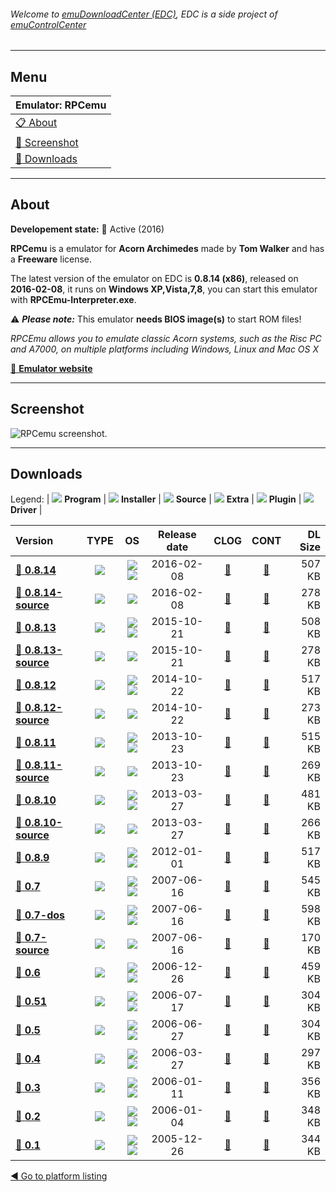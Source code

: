 ###### Welcome to [emuDownloadCenter (EDC)](https://github.com/PhoenixInteractiveNL/emuDownloadCenter/wiki/), EDC is a side project of [emuControlCenter](https://github.com/PhoenixInteractiveNL/emuControlCenter/wiki/)
***
## Menu
| **Emulator: RPCemu** |
|:---------|
| [:clipboard: About](#about) |
| [:sunrise: Screenshot](#screenshot) |
| [:floppy_disk: Downloads](#downloads) |
***
## About
**Developement state:** :large_blue_circle: Active (2016)

**RPCemu** is a emulator for **Acorn Archimedes** made by **Tom Walker** and has a **Freeware** license.

The latest version of the emulator on EDC is **0.8.14 (x86)**, released on **2016-02-08**, it runs on **Windows XP,Vista,7,8**, you can start this emulator with **RPCEmu-Interpreter.exe**.

:warning: _**Please note:**_ This emulator **needs BIOS image(s)** to start ROM files!

_RPCEmu allows you to emulate classic Acorn systems, such as the Risc PC and A7000, on multiple platforms including Windows, Linux and Mac OS X_

[:link: **Emulator website**](http://www.marutan.net/rpcemu/)
***
## Screenshot
![](https://raw.githubusercontent.com/PhoenixInteractiveNL/emuDownloadCenter/master/hooks/rpcemu/emulator_screen_01.jpg "RPCemu screenshot.")
***
## Downloads
Legend:
| ![](https://raw.githubusercontent.com/wiki/PhoenixInteractiveNL/emuDownloadCenter/images_misc/icon_program_24.png) **Program** | 
![](https://raw.githubusercontent.com/wiki/PhoenixInteractiveNL/emuDownloadCenter/images_misc/icon_installer_24.png) **Installer** | 
![](https://raw.githubusercontent.com/wiki/PhoenixInteractiveNL/emuDownloadCenter/images_misc/icon_source_code_24.png) **Source** | 
![](https://raw.githubusercontent.com/wiki/PhoenixInteractiveNL/emuDownloadCenter/images_misc/icon_extra_24.png) **Extra** | 
![](https://raw.githubusercontent.com/wiki/PhoenixInteractiveNL/emuDownloadCenter/images_misc/icon_plugin_24.png) **Plugin** | 
![](https://raw.githubusercontent.com/wiki/PhoenixInteractiveNL/emuDownloadCenter/images_misc/icon_driver_24.png) **Driver** | 
 
| Version | TYPE | OS | Release date | CLOG | CONT | DL Size |
|:--------|:----:|:--:|:------------:|:----:|:----:|--------:|
| [:floppy_disk: **0.8.14**](https://github.com/PhoenixInteractiveNL/edc-repo0001/raw/master/rpcemu/0.8.14.7z) | ![](https://raw.githubusercontent.com/wiki/PhoenixInteractiveNL/emuDownloadCenter/images_misc/icon_program_24.png) | ![](https://raw.githubusercontent.com/wiki/PhoenixInteractiveNL/emuDownloadCenter/images_misc/logo_windows_24.png)![](https://raw.githubusercontent.com/wiki/PhoenixInteractiveNL/emuDownloadCenter/images_misc/icon_32-bit_24.png) | 2016-02-08 | [:page_facing_up:](https://github.com/PhoenixInteractiveNL/edc-repo0001/blob/master/rpcemu/0.8.14_changelog.txt) | [:mag_right:](https://github.com/PhoenixInteractiveNL/edc-repo0001/blob/master/rpcemu/0.8.14_contents.txt) | 507 KB |
| [:floppy_disk: **0.8.14-source**](https://github.com/PhoenixInteractiveNL/edc-repo0001/raw/master/rpcemu/0.8.14-source.7z) | ![](https://raw.githubusercontent.com/wiki/PhoenixInteractiveNL/emuDownloadCenter/images_misc/icon_source_code_24.png) | ![](https://raw.githubusercontent.com/wiki/PhoenixInteractiveNL/emuDownloadCenter/images_misc/icon_32-bit_24.png) | 2016-02-08 | [:page_facing_up:](https://github.com/PhoenixInteractiveNL/edc-repo0001/blob/master/rpcemu/0.8.14-source_changelog.txt) | [:mag_right:](https://github.com/PhoenixInteractiveNL/edc-repo0001/blob/master/rpcemu/0.8.14-source_contents.txt) | 278 KB |
| [:floppy_disk: **0.8.13**](https://github.com/PhoenixInteractiveNL/edc-repo0001/raw/master/rpcemu/0.8.13.7z) | ![](https://raw.githubusercontent.com/wiki/PhoenixInteractiveNL/emuDownloadCenter/images_misc/icon_program_24.png) | ![](https://raw.githubusercontent.com/wiki/PhoenixInteractiveNL/emuDownloadCenter/images_misc/logo_windows_24.png)![](https://raw.githubusercontent.com/wiki/PhoenixInteractiveNL/emuDownloadCenter/images_misc/icon_32-bit_24.png) | 2015-10-21 | [:page_facing_up:](https://github.com/PhoenixInteractiveNL/edc-repo0001/blob/master/rpcemu/0.8.13_changelog.txt) | [:mag_right:](https://github.com/PhoenixInteractiveNL/edc-repo0001/blob/master/rpcemu/0.8.13_contents.txt) | 508 KB |
| [:floppy_disk: **0.8.13-source**](https://github.com/PhoenixInteractiveNL/edc-repo0001/raw/master/rpcemu/0.8.13-source.7z) | ![](https://raw.githubusercontent.com/wiki/PhoenixInteractiveNL/emuDownloadCenter/images_misc/icon_source_code_24.png) | ![](https://raw.githubusercontent.com/wiki/PhoenixInteractiveNL/emuDownloadCenter/images_misc/icon_32-bit_24.png) | 2015-10-21 | [:page_facing_up:](https://github.com/PhoenixInteractiveNL/edc-repo0001/blob/master/rpcemu/0.8.13-source_changelog.txt) | [:mag_right:](https://github.com/PhoenixInteractiveNL/edc-repo0001/blob/master/rpcemu/0.8.13-source_contents.txt) | 278 KB |
| [:floppy_disk: **0.8.12**](https://github.com/PhoenixInteractiveNL/edc-repo0001/raw/master/rpcemu/0.8.12.7z) | ![](https://raw.githubusercontent.com/wiki/PhoenixInteractiveNL/emuDownloadCenter/images_misc/icon_program_24.png) | ![](https://raw.githubusercontent.com/wiki/PhoenixInteractiveNL/emuDownloadCenter/images_misc/logo_windows_24.png)![](https://raw.githubusercontent.com/wiki/PhoenixInteractiveNL/emuDownloadCenter/images_misc/icon_32-bit_24.png) | 2014-10-22 | [:page_facing_up:](https://github.com/PhoenixInteractiveNL/edc-repo0001/blob/master/rpcemu/0.8.12_changelog.txt) | [:mag_right:](https://github.com/PhoenixInteractiveNL/edc-repo0001/blob/master/rpcemu/0.8.12_contents.txt) | 517 KB |
| [:floppy_disk: **0.8.12-source**](https://github.com/PhoenixInteractiveNL/edc-repo0001/raw/master/rpcemu/0.8.12-source.7z) | ![](https://raw.githubusercontent.com/wiki/PhoenixInteractiveNL/emuDownloadCenter/images_misc/icon_source_code_24.png) | ![](https://raw.githubusercontent.com/wiki/PhoenixInteractiveNL/emuDownloadCenter/images_misc/icon_32-bit_24.png) | 2014-10-22 | [:page_facing_up:](https://github.com/PhoenixInteractiveNL/edc-repo0001/blob/master/rpcemu/0.8.12-source_changelog.txt) | [:mag_right:](https://github.com/PhoenixInteractiveNL/edc-repo0001/blob/master/rpcemu/0.8.12-source_contents.txt) | 273 KB |
| [:floppy_disk: **0.8.11**](https://github.com/PhoenixInteractiveNL/edc-repo0001/raw/master/rpcemu/0.8.11.7z) | ![](https://raw.githubusercontent.com/wiki/PhoenixInteractiveNL/emuDownloadCenter/images_misc/icon_program_24.png) | ![](https://raw.githubusercontent.com/wiki/PhoenixInteractiveNL/emuDownloadCenter/images_misc/logo_windows_24.png)![](https://raw.githubusercontent.com/wiki/PhoenixInteractiveNL/emuDownloadCenter/images_misc/icon_32-bit_24.png) | 2013-10-23 | [:page_facing_up:](https://github.com/PhoenixInteractiveNL/edc-repo0001/blob/master/rpcemu/0.8.11_changelog.txt) | [:mag_right:](https://github.com/PhoenixInteractiveNL/edc-repo0001/blob/master/rpcemu/0.8.11_contents.txt) | 515 KB |
| [:floppy_disk: **0.8.11-source**](https://github.com/PhoenixInteractiveNL/edc-repo0001/raw/master/rpcemu/0.8.11-source.7z) | ![](https://raw.githubusercontent.com/wiki/PhoenixInteractiveNL/emuDownloadCenter/images_misc/icon_source_code_24.png) | ![](https://raw.githubusercontent.com/wiki/PhoenixInteractiveNL/emuDownloadCenter/images_misc/icon_32-bit_24.png) | 2013-10-23 | [:page_facing_up:](https://github.com/PhoenixInteractiveNL/edc-repo0001/blob/master/rpcemu/0.8.11-source_changelog.txt) | [:mag_right:](https://github.com/PhoenixInteractiveNL/edc-repo0001/blob/master/rpcemu/0.8.11-source_contents.txt) | 269 KB |
| [:floppy_disk: **0.8.10**](https://github.com/PhoenixInteractiveNL/edc-repo0001/raw/master/rpcemu/0.8.10.7z) | ![](https://raw.githubusercontent.com/wiki/PhoenixInteractiveNL/emuDownloadCenter/images_misc/icon_program_24.png) | ![](https://raw.githubusercontent.com/wiki/PhoenixInteractiveNL/emuDownloadCenter/images_misc/logo_windows_24.png)![](https://raw.githubusercontent.com/wiki/PhoenixInteractiveNL/emuDownloadCenter/images_misc/icon_32-bit_24.png) | 2013-03-27 | [:page_facing_up:](https://github.com/PhoenixInteractiveNL/edc-repo0001/blob/master/rpcemu/0.8.10_changelog.txt) | [:mag_right:](https://github.com/PhoenixInteractiveNL/edc-repo0001/blob/master/rpcemu/0.8.10_contents.txt) | 481 KB |
| [:floppy_disk: **0.8.10-source**](https://github.com/PhoenixInteractiveNL/edc-repo0001/raw/master/rpcemu/0.8.10-source.7z) | ![](https://raw.githubusercontent.com/wiki/PhoenixInteractiveNL/emuDownloadCenter/images_misc/icon_source_code_24.png) | ![](https://raw.githubusercontent.com/wiki/PhoenixInteractiveNL/emuDownloadCenter/images_misc/icon_32-bit_24.png) | 2013-03-27 | [:page_facing_up:](https://github.com/PhoenixInteractiveNL/edc-repo0001/blob/master/rpcemu/0.8.10-source_changelog.txt) | [:mag_right:](https://github.com/PhoenixInteractiveNL/edc-repo0001/blob/master/rpcemu/0.8.10-source_contents.txt) | 266 KB |
| [:floppy_disk: **0.8.9**](https://github.com/PhoenixInteractiveNL/edc-repo0001/raw/master/rpcemu/0.8.9.7z) | ![](https://raw.githubusercontent.com/wiki/PhoenixInteractiveNL/emuDownloadCenter/images_misc/icon_program_24.png) | ![](https://raw.githubusercontent.com/wiki/PhoenixInteractiveNL/emuDownloadCenter/images_misc/logo_windows_24.png)![](https://raw.githubusercontent.com/wiki/PhoenixInteractiveNL/emuDownloadCenter/images_misc/icon_32-bit_24.png) | 2012-01-01 | [:page_facing_up:](https://github.com/PhoenixInteractiveNL/edc-repo0001/blob/master/rpcemu/0.8.9_changelog.txt) | [:mag_right:](https://github.com/PhoenixInteractiveNL/edc-repo0001/blob/master/rpcemu/0.8.9_contents.txt) | 517 KB |
| [:floppy_disk: **0.7**](https://github.com/PhoenixInteractiveNL/edc-repo0001/raw/master/rpcemu/0.7.7z) | ![](https://raw.githubusercontent.com/wiki/PhoenixInteractiveNL/emuDownloadCenter/images_misc/icon_program_24.png) | ![](https://raw.githubusercontent.com/wiki/PhoenixInteractiveNL/emuDownloadCenter/images_misc/logo_windows_24.png)![](https://raw.githubusercontent.com/wiki/PhoenixInteractiveNL/emuDownloadCenter/images_misc/icon_32-bit_24.png) | 2007-06-16 | [:page_facing_up:](https://github.com/PhoenixInteractiveNL/edc-repo0001/blob/master/rpcemu/0.7_changelog.txt) | [:mag_right:](https://github.com/PhoenixInteractiveNL/edc-repo0001/blob/master/rpcemu/0.7_contents.txt) | 545 KB |
| [:floppy_disk: **0.7-dos**](https://github.com/PhoenixInteractiveNL/edc-repo0001/raw/master/rpcemu/0.7-dos.7z) | ![](https://raw.githubusercontent.com/wiki/PhoenixInteractiveNL/emuDownloadCenter/images_misc/icon_program_24.png) | ![](https://raw.githubusercontent.com/wiki/PhoenixInteractiveNL/emuDownloadCenter/images_misc/logo_dos_24.png)![](https://raw.githubusercontent.com/wiki/PhoenixInteractiveNL/emuDownloadCenter/images_misc/icon_32-bit_24.png) | 2007-06-16 | [:page_facing_up:](https://github.com/PhoenixInteractiveNL/edc-repo0001/blob/master/rpcemu/0.7-dos_changelog.txt) | [:mag_right:](https://github.com/PhoenixInteractiveNL/edc-repo0001/blob/master/rpcemu/0.7-dos_contents.txt) | 598 KB |
| [:floppy_disk: **0.7-source**](https://github.com/PhoenixInteractiveNL/edc-repo0001/raw/master/rpcemu/0.7-source.7z) | ![](https://raw.githubusercontent.com/wiki/PhoenixInteractiveNL/emuDownloadCenter/images_misc/icon_source_code_24.png) | ![](https://raw.githubusercontent.com/wiki/PhoenixInteractiveNL/emuDownloadCenter/images_misc/icon_32-bit_24.png) | 2007-06-16 | [:page_facing_up:](https://github.com/PhoenixInteractiveNL/edc-repo0001/blob/master/rpcemu/0.7-source_changelog.txt) | [:mag_right:](https://github.com/PhoenixInteractiveNL/edc-repo0001/blob/master/rpcemu/0.7-source_contents.txt) | 170 KB |
| [:floppy_disk: **0.6**](https://github.com/PhoenixInteractiveNL/edc-repo0001/raw/master/rpcemu/0.6.7z) | ![](https://raw.githubusercontent.com/wiki/PhoenixInteractiveNL/emuDownloadCenter/images_misc/icon_program_24.png) | ![](https://raw.githubusercontent.com/wiki/PhoenixInteractiveNL/emuDownloadCenter/images_misc/logo_windows_24.png)![](https://raw.githubusercontent.com/wiki/PhoenixInteractiveNL/emuDownloadCenter/images_misc/icon_32-bit_24.png) | 2006-12-26 | [:page_facing_up:](https://github.com/PhoenixInteractiveNL/edc-repo0001/blob/master/rpcemu/0.6_changelog.txt) | [:mag_right:](https://github.com/PhoenixInteractiveNL/edc-repo0001/blob/master/rpcemu/0.6_contents.txt) | 459 KB |
| [:floppy_disk: **0.51**](https://github.com/PhoenixInteractiveNL/edc-repo0001/raw/master/rpcemu/0.51.7z) | ![](https://raw.githubusercontent.com/wiki/PhoenixInteractiveNL/emuDownloadCenter/images_misc/icon_program_24.png) | ![](https://raw.githubusercontent.com/wiki/PhoenixInteractiveNL/emuDownloadCenter/images_misc/logo_windows_24.png)![](https://raw.githubusercontent.com/wiki/PhoenixInteractiveNL/emuDownloadCenter/images_misc/icon_32-bit_24.png) | 2006-07-17 | [:page_facing_up:](https://github.com/PhoenixInteractiveNL/edc-repo0001/blob/master/rpcemu/0.51_changelog.txt) | [:mag_right:](https://github.com/PhoenixInteractiveNL/edc-repo0001/blob/master/rpcemu/0.51_contents.txt) | 304 KB |
| [:floppy_disk: **0.5**](https://github.com/PhoenixInteractiveNL/edc-repo0001/raw/master/rpcemu/0.5.7z) | ![](https://raw.githubusercontent.com/wiki/PhoenixInteractiveNL/emuDownloadCenter/images_misc/icon_program_24.png) | ![](https://raw.githubusercontent.com/wiki/PhoenixInteractiveNL/emuDownloadCenter/images_misc/logo_windows_24.png)![](https://raw.githubusercontent.com/wiki/PhoenixInteractiveNL/emuDownloadCenter/images_misc/icon_32-bit_24.png) | 2006-06-27 | [:page_facing_up:](https://github.com/PhoenixInteractiveNL/edc-repo0001/blob/master/rpcemu/0.5_changelog.txt) | [:mag_right:](https://github.com/PhoenixInteractiveNL/edc-repo0001/blob/master/rpcemu/0.5_contents.txt) | 304 KB |
| [:floppy_disk: **0.4**](https://github.com/PhoenixInteractiveNL/edc-repo0001/raw/master/rpcemu/0.4.7z) | ![](https://raw.githubusercontent.com/wiki/PhoenixInteractiveNL/emuDownloadCenter/images_misc/icon_program_24.png) | ![](https://raw.githubusercontent.com/wiki/PhoenixInteractiveNL/emuDownloadCenter/images_misc/logo_windows_24.png)![](https://raw.githubusercontent.com/wiki/PhoenixInteractiveNL/emuDownloadCenter/images_misc/icon_32-bit_24.png) | 2006-03-27 | [:page_facing_up:](https://github.com/PhoenixInteractiveNL/edc-repo0001/blob/master/rpcemu/0.4_changelog.txt) | [:mag_right:](https://github.com/PhoenixInteractiveNL/edc-repo0001/blob/master/rpcemu/0.4_contents.txt) | 297 KB |
| [:floppy_disk: **0.3**](https://github.com/PhoenixInteractiveNL/edc-repo0001/raw/master/rpcemu/0.3.7z) | ![](https://raw.githubusercontent.com/wiki/PhoenixInteractiveNL/emuDownloadCenter/images_misc/icon_program_24.png) | ![](https://raw.githubusercontent.com/wiki/PhoenixInteractiveNL/emuDownloadCenter/images_misc/logo_windows_24.png)![](https://raw.githubusercontent.com/wiki/PhoenixInteractiveNL/emuDownloadCenter/images_misc/icon_32-bit_24.png) | 2006-01-11 | [:page_facing_up:](https://github.com/PhoenixInteractiveNL/edc-repo0001/blob/master/rpcemu/0.3_changelog.txt) | [:mag_right:](https://github.com/PhoenixInteractiveNL/edc-repo0001/blob/master/rpcemu/0.3_contents.txt) | 356 KB |
| [:floppy_disk: **0.2**](https://github.com/PhoenixInteractiveNL/edc-repo0001/raw/master/rpcemu/0.2.7z) | ![](https://raw.githubusercontent.com/wiki/PhoenixInteractiveNL/emuDownloadCenter/images_misc/icon_program_24.png) | ![](https://raw.githubusercontent.com/wiki/PhoenixInteractiveNL/emuDownloadCenter/images_misc/logo_windows_24.png)![](https://raw.githubusercontent.com/wiki/PhoenixInteractiveNL/emuDownloadCenter/images_misc/icon_32-bit_24.png) | 2006-01-04 | [:page_facing_up:](https://github.com/PhoenixInteractiveNL/edc-repo0001/blob/master/rpcemu/0.2_changelog.txt) | [:mag_right:](https://github.com/PhoenixInteractiveNL/edc-repo0001/blob/master/rpcemu/0.2_contents.txt) | 348 KB |
| [:floppy_disk: **0.1**](https://github.com/PhoenixInteractiveNL/edc-repo0001/raw/master/rpcemu/0.1.7z) | ![](https://raw.githubusercontent.com/wiki/PhoenixInteractiveNL/emuDownloadCenter/images_misc/icon_program_24.png) | ![](https://raw.githubusercontent.com/wiki/PhoenixInteractiveNL/emuDownloadCenter/images_misc/logo_windows_24.png)![](https://raw.githubusercontent.com/wiki/PhoenixInteractiveNL/emuDownloadCenter/images_misc/icon_32-bit_24.png) | 2005-12-26 | [:page_facing_up:](https://github.com/PhoenixInteractiveNL/edc-repo0001/blob/master/rpcemu/0.1_changelog.txt) | [:mag_right:](https://github.com/PhoenixInteractiveNL/edc-repo0001/blob/master/rpcemu/0.1_contents.txt) | 344 KB |

[:arrow_backward: Go to platform listing](https://github.com/PhoenixInteractiveNL/emuDownloadCenter/wiki/EDC-Platform-List)
